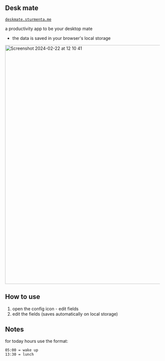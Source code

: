 ## Desk mate

[`deskmate.sturmenta.me`](https://deskmate.sturmenta.me)

a productivity app to be your desktop mate

- the data is saved in your browser's local storage

<img width="776" alt="Screenshot 2024-02-22 at 12 10 41" src="https://github.com/sturm-dev/desk-mate/assets/30802967/d47dfbf1-ca72-4491-a3cd-6d8509d76c5a">

## How to use

1. open the config icon - edit fields
2. edit the fields (saves automatically on local storage)

## Notes

for today hours use the format:
```
05:00 = wake up
13:30 = lunch
```
